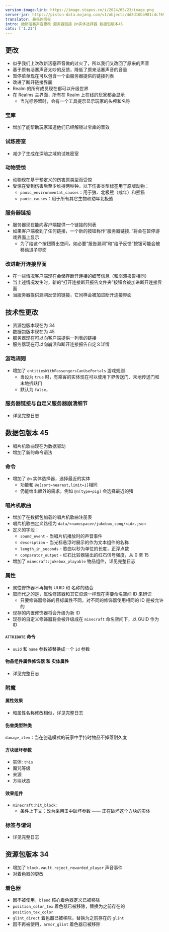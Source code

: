 ```yaml
---
version-image-link: https://image.stapxs.cn/i/2024/05/23/image.png
server-jar: https://piston-data.mojang.com/v1/objects/4d8d16bb981cdcf69381ad638f2904b033d2f3ac/server.jar
translator: 最亮的信标
intro: 撤销活塞声音更改 服务器链接 @n实体选择器 数据包版本45
cats: ['1.21']
---
```

## 更改
* 似乎我们上次改新活塞声音做的过火了，所以我们又改回了原来的声音
* 基于原有活塞声音太吵的反馈，降低了原来活塞声音的音量
* 暂停菜单现在可以包含一个由服务器提供的链接列表
* 改进了断开链接界面
* Realm 的所有成员现在都可以升级世界
* 在 Realms 主界面，所有在 Realm 上在线的玩家都会显示
    * 当光标停留时，会有一个工具提示显示玩家的头颅和名称

### 宝库
* 增加了能帮助玩家知道他们已经解锁过宝库的音效

### 试炼密室
* 减少了生成在深暗之域的试炼密室

### 动物受惊
* 动物现在基于预定义的伤害原类型而受惊
* 受惊在受到伤害后至少维持两秒钟。以下伤害类型标签用于原版动物：
    * `panic_environmental_causes`：用于狼、北极熊（成年）和熊猫
    * `panic_causes`：用于所有其它生物和幼年北极熊

### 服务器链接
* 服务器现在能向客户端提供一个链接的列表
* 如果客户端收到了任何链接，一个新的按钮称作“服务器链接..”将会在暂停游戏界面上显示
    * 为了给这个按钮腾出空间，如必要“报告漏洞”和“给予反馈”按钮可能会被移动进子界面

### 改进断开连接界面
* 在一些情况客户端现在会储存断开连接的细节信息（和崩溃报告相同）
* 当上述情况发生时，新的“打开连接断开报告文件夹”按钮会被加进断开连接界面
* 当服务器提供漏洞反馈的链接，它同样会被加进断开连接界面

## 技术性更改
* 资源包版本现在为 34
* 数据包版本现在为 45
* 服务器现在可以向客户端提供一列表的链接
* 服务器现在可以向崩溃和断开连接报告自定义详情

### 游戏规则
* 增加了 `entitiesWithPassengersCanUsePortals` 游戏规则
    * 当设为 `true` 时，有乘客的实体现在可以使用下界传送门、末地传送门和末地折跃门
    * 默认为 `false`，

### 服务器链接与自定义服务器崩溃细节
* 详见完整日志

## 数据包版本 45
* 唱片机歌曲现在为数据驱动
* 增加了新的命令语法

### 命令
* 增加了 `@n` 实体选择器，选择最近的实体
    * 功能和 `@e[sort=nearest,limit=1]`相同
    * 仍能给出额外的需求，例如 `@n[type=pig]` 会选择最近的猪

### 唱片机歌曲
* 增加了在数据包加载的唱片机歌曲注册表
* 唱片机歌曲定义路径为 `data/<namespace>/jukebox_song/<id>.json`
* 定义的字段：
    * `sound_event` - 当唱片机播放时的声音事件
    * `description` - 当光标悬浮时展示的作为文本组件的名称
    * `length_in_seconds` - 歌曲以秒为单位的长度，正浮点数
    * `comparator_output` - 红石比较器输出的红石信号强度，从 0 至 15
* 增加了 `minecraft:jukebox_playable` 物品组件，详见完整日志

### 属性
* 属性修饰器不再拥有 UUID 和 名称的结合
* 取而代之的是，属性修饰器和其它资源一样现在需要命名空间 ID 来辨识
    * 只要修饰器修饰的目标属性不同，对不同的修饰器使用相同的 ID 是被允许的
* 现存的内置修饰器将会升级为新 ID
* 现存的自定义修饰器将会被升级成在 `minecraft` 命名空间下，以 GUID 作为 ID

#### `ATTRIBUTE` 命令
* `uuid` 和 `name` 参数被替换成一个 `id` 参数

#### 物品组件属性修饰器 和 实体属性
* 详见完整日志

### 附魔
#### 属性效果
* 和属性名称修改相似，详见完整日志

#### 伤害类型种类
`damage_item`：当在创造模式的玩家中手持时物品不掉落耐久度

#### 方块破坏参数
* 实体: `this`
* 魔咒等级
* 来源
* 方块状态

#### 效果组件
* `minecraft:hit_block`:
    * 条件上下文：改为采用击中破坏参数 —— 正在破坏这个方块的实体

### 标签与谓词
* 详见完整日志

## 资源包版本 34
* 增加了 `block.vault.reject_rewarded_player` 声音事件
* 对着色器的更改

### 着色器
* 因不被使用，`blend` 核心着色器定义已被移除
* `position_color_tex` 着色器已被移除，替换为之前存在的 `position_tex_color`
* `glint_direct` 着色器已被移除，替换为之前存在的 `glint`
* 因不再被使用，`armor_glint` 着色器已被移除
